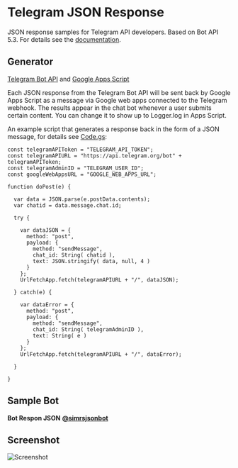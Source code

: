 # Telegram JSON Response

JSON response samples for Telegram API developers. Based on Bot API 5.3. For details see the [documentation](https://core.telegram.org/bots/api).

## Generator

[Telegram Bot API](https://core.telegram.org/bots/api) and [Google Apps Script](https://developers.google.com/apps-script)

Each JSON response from the Telegram Bot API will be sent back by Google Apps Script as a message via Google web apps connected to the Telegram webhook. The results appear in the chat bot whenever a user submits certain content. You can change it to show up to Logger.log in Apps Script.

An example script that generates a response back in the form of a JSON message, for details see [Code.gs](https://github.com/silikidi/Telegram-JSON-Response/blob/a92c9f8e034359e16fa81cf2c52d952fa561907b/Code.gs):

```
const telegramAPIToken = "TELEGRAM_API_TOKEN";
const telegramAPIURL = "https://api.telegram.org/bot" + telegramAPIToken;
const telegramAdminID = "TELEGRAM_USER_ID";
const googleWebAppsURL = "GOOGLE_WEB_APPS_URL";

function doPost(e) {
  
  var data = JSON.parse(e.postData.contents);
  var chatid = data.message.chat.id;
  
  try {
    
    var dataJSON = {
      method: "post",
      payload: {
        method: "sendMessage",
        chat_id: String( chatid ),
        text: JSON.stringify( data, null, 4 )
      }
    };
    UrlFetchApp.fetch(telegramAPIURL + "/", dataJSON);
      
  } catch(e) {
    
    var dataError = {
      method: "post",
      payload: {
        method: "sendMessage",
        chat_id: String( telegramAdminID ),
        text: String( e )
      }
    };
    UrlFetchApp.fetch(telegramAPIURL + "/", dataError);
    
  }
  
}

```

## Sample Bot

**Bot Respon JSON** [**@simrsjsonbot**](https://t.me/simrsjsonbot)

## Screenshot

![Screenshot](https://blogger.googleusercontent.com/img/a/AVvXsEjqR5r9uI5VdozdnIqz6HaYPRBkWQFBkpTyfXmAWQ-ptDbFliRBZF66Wt7FIz6IkfPSois7pxC7rYJSLGTEMYAwSPDwyx7TnxupHGgYw_fQV6vJTI8NLkPpw0oMu0NkCZhlQmcQh3WWORgIFxfg39kf7F0MXivGtvsdST1wl1OrfToSIiZoqhou7tZatQ=s0)
